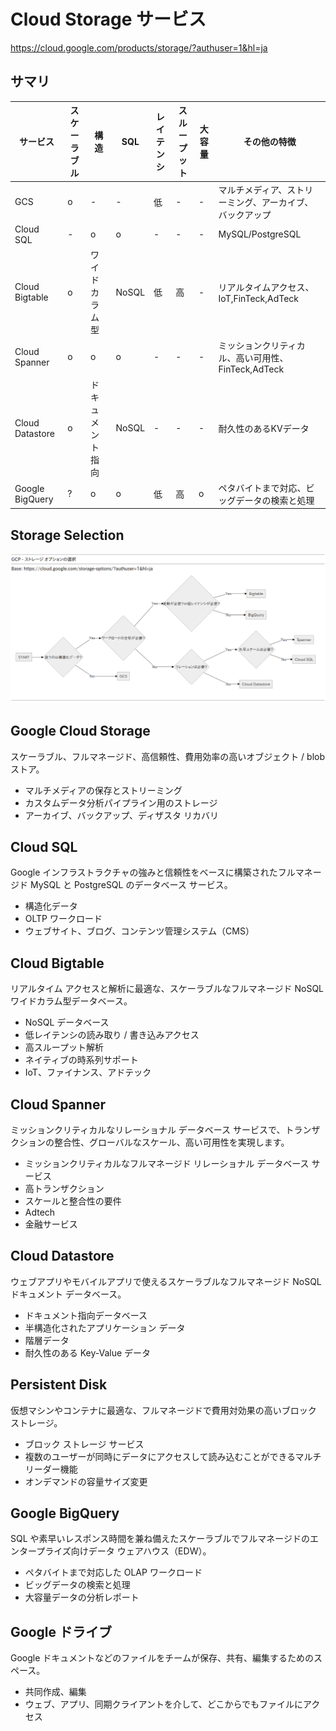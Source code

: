 # Cloud Storage サービス

https://cloud.google.com/products/storage/?authuser=1&hl=ja

## サマリ

|サービス|スケーラブル|構造|SQL|レイテンシ|スループット|大容量|その他の特徴|
|--|--|--|--|--|--|--|--|
|GCS|o|-|-|低|-|-|マルチメディア、ストリーミング、アーカイブ、バックアップ|
|Cloud SQL|-|o|o|-|-|-|MySQL/PostgreSQL|
|Cloud Bigtable|o|ワイドカラム型|NoSQL|低|高|-|リアルタイムアクセス、IoT,FinTeck,AdTeck|
|Cloud Spanner|o|o|o|-|-|-|ミッションクリティカル、高い可用性、FinTeck,AdTeck|
|Cloud Datastore|o|ドキュメント指向|NoSQL|-|-|-|耐久性のあるKVデータ|
|Google BigQuery|?|o|o|低|高|o|ペタバイトまで対応、ビッグデータの検索と処理|

## Storage Selection

![selection](../../img/GCP_Storage_Selection.png)

## Google Cloud Storage

スケーラブル、フルマネージド、高信頼性、費用効率の高いオブジェクト / blob ストア。 

- マルチメディアの保存とストリーミング
- カスタムデータ分析パイプライン用のストレージ
- アーカイブ、バックアップ、ディザスタ リカバリ

## Cloud SQL

Google インフラストラクチャの強みと信頼性をベースに構築されたフルマネージド MySQL と PostgreSQL のデータベース サービス。 

- 構造化データ
- OLTP ワークロード
- ウェブサイト、ブログ、コンテンツ管理システム（CMS）

## Cloud Bigtable

リアルタイム アクセスと解析に最適な、スケーラブルなフルマネージド NoSQL ワイドカラム型データベース。

- NoSQL データベース
- 低レイテンシの読み取り / 書き込みアクセス
- 高スループット解析
- ネイティブの時系列サポート
- IoT、ファイナンス、アドテック

## Cloud Spanner

ミッションクリティカルなリレーショナル データベース サービスで、トランザクションの整合性、グローバルなスケール、高い可用性を実現します。 

- ミッションクリティカルなフルマネージド リレーショナル データベース サービス
- 高トランザクション
- スケールと整合性の要件
- Adtech
- 金融サービス

## Cloud Datastore

ウェブアプリやモバイルアプリで使えるスケーラブルなフルマネージド NoSQL ドキュメント データベース。

- ドキュメント指向データベース
- 半構造化されたアプリケーション データ
- 階層データ
- 耐久性のある Key-Value データ

## Persistent Disk

仮想マシンやコンテナに最適な、フルマネージドで費用対効果の高いブロック ストレージ。

- ブロック ストレージ サービス
- 複数のユーザーが同時にデータにアクセスして読み込むことができるマルチリーダー機能
- オンデマンドの容量サイズ変更

## Google BigQuery

SQL や素早いレスポンス時間を兼ね備えたスケーラブルでフルマネージドのエンタープライズ向けデータ ウェアハウス（EDW）。 

- ペタバイトまで対応した OLAP ワークロード
- ビッグデータの検索と処理
- 大容量データの分析レポート

## Google ドライブ

Google ドキュメントなどのファイルをチームが保存、共有、編集するためのスペース。

- 共同作成、編集
- ウェブ、アプリ、同期クライアントを介して、どこからでもファイルにアクセス

